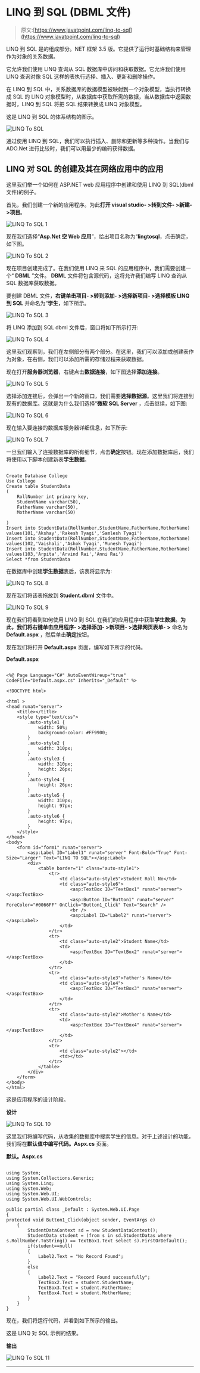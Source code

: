 # LINQ 到 SQL (DBML 文件)

> 原文:[https://www.javatpoint.com/linq-to-sql](https://www.javatpoint.com/linq-to-sql)

LINQ 到 SQL 是的组成部分。NET 框架 3.5 版。它提供了运行时基础结构来管理作为对象的关系数据。

它允许我们使用 LINQ 查询从 SQL 数据库中访问和获取数据。它允许我们使用 LINQ 查询对像 SQL 这样的表执行选择、插入、更新和删除操作。

在 LINQ 到 SQL 中，关系数据库的数据模型被映射到一个对象模型，当执行转换成 SQL 的 LINQ 对象模型时，从数据库中获取所需的数据，当从数据库中返回数据时，LINQ 到 SQL 将把 SQL 结果转换成 LINQ 对象模型。

这是 LINQ 到 SQL 的体系结构的图示。

![LINQ To SQL](../Images/4fa8ca9623f7d675a518f9eb467946e3.png)

通过使用 LINQ 到 SQL，我们可以执行插入、删除和更新等多种操作。当我们与 ADO.Net 进行比较时，我们可以用最少的编码获得数据。

## LINQ 对 SQL 的创建及其在网络应用中的应用

这里我们举一个如何在 ASP.NET web 应用程序中创建和使用 LINQ 到 SQL(dbml 文件)的例子。

首先，我们创建一个新的应用程序。为此**打开 visual studio- >转到文件- >新建- >项目**。

![LINQ To SQL 1](../Images/fab90d20fc9c6a47352f631e516c864f.png)

现在我们选择“**Asp.Net 空 Web 应用**”，给出项目名称为“**lingtosql**，点击确定，如下图。

![LINQ To SQL 2](../Images/ac2a29a63df3a004d2d6e36909714388.png)

现在项目创建完成了。在我们使用 LINQ 来 SQL 的应用程序中，我们需要创建一个“ **DBML** ”文件。 **DBML** 文件将包含源代码，这将允许我们编写 LINQ 查询从 SQL 数据库获取数据。

要创建 DBML 文件，**右键单击项目- >转到添加- >选择新项目- >选择模板 LINQ 到 SQL** 并命名为“**学生**，如下所示。

![LINQ To SQL 3](../Images/67b9e6d79ec07ff62de6a5dea22a7705.png)

将 LINQ 添加到 SQL dbml 文件后，窗口将如下所示打开:

![LINQ To SQL 4](../Images/ffaaaae9ff918d2b638ee05908d85f4a.png)

这里我们观察到，我们在左侧部分有两个部分。在这里，我们可以添加或创建表作为对象，在右侧，我们可以添加所需的存储过程来获取数据。

现在打开**服务器浏览器**，右键点击**数据连接**，如下图选择**添加连接**。

![LINQ To SQL 5](../Images/747dbc9b9db3efa51ba0426bf27e5752.png)

选择添加连接后，会弹出一个新的窗口，我们需要**选择数据源**。这里我们将连接到现有的数据库。这就是为什么我们选择“**微软 SQL Server** ，点击继续，如下图:

![LINQ To SQL 6](../Images/4537003a1a67a7d00194eed967ff9300.png)

现在输入要连接的数据库服务器详细信息，如下所示:

![LINQ To SQL 7](../Images/6e091640635939de82391950f256ef13.png)

一旦我们输入了连接数据库的所有细节，点击**确定**按钮。现在添加数据库后，我们将使用以下脚本创建新表**学生数据**。

```

Create Database College
Use College
Create table StudentData
(
	RollNumber int primary key,
	StudentName varchar(50),
	FatherName varchar(50),
	MotherName varchar(50)

)
Insert into StudentData(RollNumber,StudentName,FatherName,MotherName) values(101,'Akshay','Rakesh Tyagi','Samlesh Tyagi')
Insert into StudentData(RollNumber,StudentName,FatherName,MotherName) values(102,'Vaishali','Ashok Tyagi','Munesh Tyagi')
Insert into StudentData(RollNumber,StudentName,FatherName,MotherName) values(103,'Arpita','Arvind Rai','Anni Rai')
Select *from StudentData

```

在数据库中创建**学生数据**表后，该表将显示为:

![LINQ To SQL 8](../Images/ceb02d0e3ea2535155c7c7846db05451.png)

现在我们将该表拖放到 **Student.dbml** 文件中。

![LINQ To SQL 9](../Images/7e092d988381a154e28330ce0244952d.png)

现在我们将看到如何使用 LINQ 到 SQL 在我们的应用程序中获取**学生数据**。**为此，我们将右键单击应用程序- >选择添加- >新项目- >选择网页表单- >** 命名为 **Default.aspx** ，然后单击**确定**按钮。

现在我们将打开 **Default.aspx** 页面，编写如下所示的代码。

**Default.aspx**

```

<%@ Page Language="C#" AutoEventWireup="true" CodeFile="Default.aspx.cs" Inherits="_Default" %>

<!DOCTYPE html>

<html >
<head runat="server">
    <title></title>
    <style type="text/css">
        .auto-style1 {
            width: 50%;
            background-color: #FF9900;
        }
        .auto-style2 {
            width: 310px;
        }
        .auto-style3 {
            width: 310px;
            height: 26px;
        }
        .auto-style4 {
            height: 26px;
        }
        .auto-style5 {
            width: 310px;
            height: 97px;
        }
        .auto-style6 {
            height: 97px;
        }
    </style>
</head>
<body>
    <form id="form1" runat="server">
        <asp:Label ID="Label1" runat="server" Font-Bold="True" Font-Size="Larger" Text="LINQ TO SQL"></asp:Label>
        <div>
            <table border="1" class="auto-style1">
                <tr>
                    <td class="auto-style5">Student Roll No</td>
                    <td class="auto-style6">
                        <asp:TextBox ID="TextBox1" runat="server"></asp:TextBox>
                        <asp:Button ID="Button1" runat="server" ForeColor="#0066FF" OnClick="Button1_Click" Text="Search" />
                        <br />
                        <asp:Label ID="Label2" runat="server"></asp:Label>
                    </td>
                </tr>
                <tr>
                    <td class="auto-style2">Student Name</td>
                    <td>
                        <asp:TextBox ID="TextBox2" runat="server"></asp:TextBox>
                    </td>
                </tr>
                <tr>
                    <td class="auto-style3">Father's Name</td>
                    <td class="auto-style4">
                        <asp:TextBox ID="TextBox3" runat="server"></asp:TextBox>
                    </td>
                </tr>
                <tr>
                    <td class="auto-style2">Mother's Name</td>
                    <td>
                        <asp:TextBox ID="TextBox4" runat="server"></asp:TextBox>
                    </td>
                </tr>
                <tr>
                    <td class="auto-style2"></td>
                    <td></td>
                </tr>
            </table>
        </div>
    </form>
</body>
</html>

```

这是应用程序的设计阶段。

**设计**

![LINQ To SQL 10](../Images/221adc994a1337068cc375cd722a9d67.png)

这里我们将编写代码，从收集的数据库中搜索学生的信息。对于上述设计的功能，我们将在**默认值中编写代码。Aspx.cs** 页面。

**默认。Aspx.cs**

```

using System;
using System.Collections.Generic;
using System.Linq;
using System.Web;
using System.Web.UI;
using System.Web.UI.WebControls;

public partial class _Default : System.Web.UI.Page
{
protected void Button1_Click(object sender, EventArgs e)
    {
        StudentDataContext sd = new StudentDataContext();
        StudentData student = (from s in sd.StudentDatas where s.RollNumber.ToString() == TextBox1.Text select s).FirstOrDefault();
        if(student==null)
        {
            Label2.Text = "No Record Found";
        }
        else
        {
            Label2.Text = "Record Found successfully";
            TextBox2.Text = student.StudentName;
            TextBox3.Text = student.FatherName;
            TextBox4.Text = student.MotherName;
        }
    }
}

```

现在，我们将运行代码，并看到如下所示的输出。

这是 LINQ 对 SQL 示例的结果。

**输出**

![LINQ To SQL 11](../Images/caebef0ad982613029751988f1a9d2a0.png)

* * *